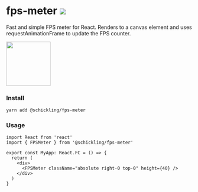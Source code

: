 # fps-meter [![](https://badgen.net/npm/v/@schickling/fps-meter)](https://www.npmjs.com/package/@schickling/fps-meter)

Fast and simple FPS meter for React. Renders to a canvas element and uses requestAnimationFrame to update the FPS counter.

<img src='https://share.cleanshot.com/y7S2FbpP/download' style='width: 120px'>

<br />

### Install

```sh
yarn add @schickling/fps-meter
```

### Usage

```tsx
import React from 'react'
import { FPSMeter } from '@schickling/fps-meter'

export const MyApp: React.FC = () => {
  return (
    <div>
      <FPSMeter className="absolute right-0 top-0" height={40} />
    </div>
  )
}
```
